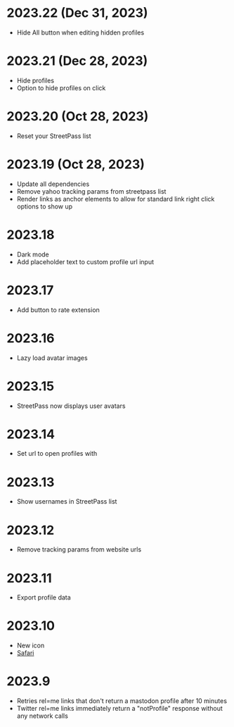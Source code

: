 # 2023.22 (Dec 31, 2023)

- Hide All button when editing hidden profiles

# 2023.21 (Dec 28, 2023)

- Hide profiles
- Option to hide profiles on click

# 2023.20 (Oct 28, 2023)

- Reset your StreetPass list

# 2023.19 (Oct 28, 2023)

- Update all dependencies
- Remove yahoo tracking params from streetpass list
- Render links as anchor elements to allow for standard link right click options to show up

# 2023.18

- Dark mode
- Add placeholder text to custom profile url input

# 2023.17

- Add button to rate extension

# 2023.16

- Lazy load avatar images

# 2023.15

- StreetPass now displays user avatars

# 2023.14

- Set url to open profiles with

# 2023.13

- Show usernames in StreetPass list

# 2023.12

- Remove tracking params from website urls

# 2023.11

- Export profile data

# 2023.10

- New icon
- [Safari](https://apps.apple.com/us/app/streetpass-for-mastodon/id6446224821)

# 2023.9

- Retries rel=me links that don't return a mastodon profile after 10 minutes
- Twitter rel=me links immediately return a "notProfile" response without any network calls
